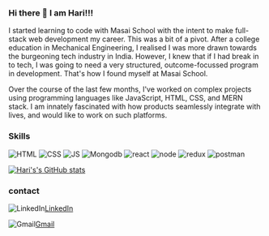 ### Hi there 👋 I am Hari!!!

 I started learning to code with Masai School with the intent to make full-stack web development my career. This was a bit of a pivot. After a college education in Mechanical Engineering, I realised I was more drawn towards the burgeoning tech industry in India. However, I knew that if I had break in to tech, I was going to need a very structured, outcome-focussed program in development. That's how I found myself at Masai School.

Over the course of the last few months, I've worked on complex projects using programming languages like JavaScript, HTML, CSS, and MERN stack. I am innately fascinated with how products seamlessly integrate with lives, and would like to work on such platforms.

### Skills
 ![HTML](https://img.icons8.com/color/48/000000/html-5--v1.png)
 ![CSS](https://img.icons8.com/color/48/000000/css3.png)
 ![JS](https://img.icons8.com/color/48/000000/javascript--v1.png)
 ![Mongodb](https://img.icons8.com/color/48/000000/mongodb.png)
 ![react](https://img.icons8.com/color/48/000000/react-native.png)
 ![node](https://img.icons8.com/color/48/000000/nodejs.png)
 ![redux](https://img.icons8.com/color/48/000000/redux.png)
 ![postman](https://img.icons8.com/external-tal-revivo-color-tal-revivo/48/000000/external-postman-is-the-only-complete-api-development-environment-logo-color-tal-revivo.png)

 [![Hari's's GitHub stats](https://github-readme-stats.vercel.app/api?username=nHari9)](https://github.com/anuraghazra/github-readme-stats)
 
 ### contact
 ![LinkedIn](https://img.icons8.com/fluency/35/000000/linkedin.png)[LinkedIn](https://www.linkedin.com/in/hari-kishore-reddy-b158b7228/) 
 
 
 ![Gmail](https://img.icons8.com/color/48/000000/gmail-new.png)[Gmail](nharikishorereddy9@gmail.com)
